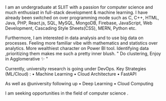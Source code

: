 I am an undergraduate at SLIIT with a passion for computer science and much enthusiast in full-stack development & machine learning. I have already been switched on over programming mode such as 
C,
C++,
HTML, 
Java,
PHP, 
React.js, 
SQL,
MySQL,
MongoDB, 
Firebase, 
JavaScript,
Web Development,
Cascading Style Sheets(CSS), 
MERN, 
Python etc.

Furthermore, I am interested in data analysis and to use big data on processes. Feeling more familiar vibe with mathematics and statistics over analytics. More wealthiest character on Power BI tool. Identifying data ,prioritizing them makes me such a pretty inner blush. " Do clustering, Enjoy in Agglomerative ✨️ "

Currently, university research is going under DevOps.
Key Strategies (ML/Cloud) :
•	Machine Learning 
•	Cloud Architecture 
• FastAPI

As well as @university following up 
•	Deep Learning 
•	Cloud Computing 

I am seeking opportunities in the field of computer science .
